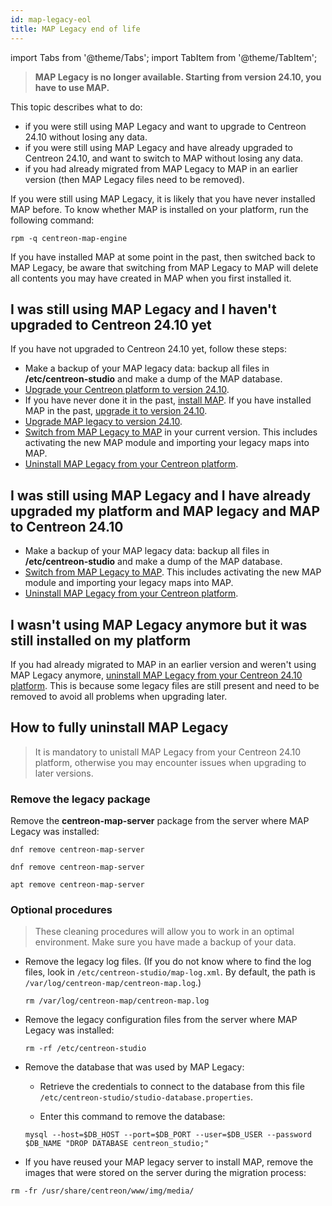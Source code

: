 ```yaml
---
id: map-legacy-eol
title: MAP Legacy end of life
---
```

import Tabs from '@theme/Tabs';
import TabItem from '@theme/TabItem';

> **MAP Legacy is no longer available. Starting from version 24.10, you have to use MAP.**

This topic describes what to do:

- if you were still using MAP Legacy and want to upgrade to Centreon 24.10 without losing any data.
- if you were still using MAP Legacy and have already upgraded to Centreon 24.10, and want to switch to MAP without losing any data.
- if you had already migrated from MAP Legacy to MAP in an earlier version (then MAP Legacy files need to be removed).

If you were still using MAP Legacy, it is likely that you have never installed MAP before. To know whether MAP is installed on your platform, run the following command:

```shell
rpm -q centreon-map-engine
```

If you have installed MAP at some point in the past, then switched back to MAP Legacy, be aware that switching from MAP Legacy to MAP will delete all contents you may have created in MAP when you first installed it.

## I was still using MAP Legacy and I haven't upgraded to Centreon 24.10 yet

If you have not upgraded to Centreon 24.10 yet, follow these steps:

* Make a backup of your MAP legacy data: backup all files in **/etc/centreon-studio** and make a dump of the MAP database.
* [Upgrade your Centreon platform to version 24.10](../../upgrade/introduction).
* If you have never done it in the past, [install MAP](map-web-install.md). If you have installed MAP in the past, [upgrade it to version 24.10](map-web-upgrade.md).
* [Upgrade MAP legacy to version 24.10](upgrading-map-legacy.md).
* [Switch from MAP Legacy to MAP](import-into-map-web.md) in your current version. This includes activating the new MAP module and importing your legacy maps into MAP.
* [Uninstall MAP Legacy from your Centreon platform](#how-to-fully-uninstall-map-legacy).

## I was still using MAP Legacy and I have already upgraded my platform and MAP legacy and MAP to Centreon 24.10

* Make a backup of your MAP legacy data: backup all files in **/etc/centreon-studio** and make a dump of the MAP database.
* [Switch from MAP Legacy to MAP](import-into-map-web.md). This includes activating the new MAP module and importing your legacy maps into MAP.
* [Uninstall MAP Legacy from your Centreon platform](#how-to-fully-uninstall-map-legacy).

## I wasn't using MAP Legacy anymore but it was still installed on my platform

If you had already migrated to MAP in an earlier version and weren't using MAP Legacy anymore, [uninstall MAP Legacy from your Centreon 24.10 platform](#how-to-fully-uninstall-map-legacy). This is because some legacy files are still present and need to be removed to avoid all problems when upgrading later.

## How to fully uninstall MAP Legacy

> It is mandatory to unistall MAP Legacy from your Centreon 24.10 platform, otherwise you may encounter issues when upgrading to later versions.

### Remove the legacy package

Remove the **centreon-map-server** package from the server where MAP Legacy was installed:

<Tabs groupId="sync">
<TabItem value="Alma / RHEL / Oracle Linux 8" label="Alma / RHEL / Oracle Linux 8">

```shell
dnf remove centreon-map-server
```

</TabItem>
<TabItem value="Alma / RHEL / Oracle Linux 9" label="Alma / RHEL / Oracle Linux 9">

```shell
dnf remove centreon-map-server
```

</TabItem>
<TabItem value="Debian 12" label="Debian 12">

```shell
apt remove centreon-map-server
```

</TabItem>
</Tabs>

### Optional procedures

> These cleaning procedures will allow you to work in an optimal environment. Make sure you have made a backup of your data.

- Remove the legacy log files. (If you do not know where to find the log files, look in `/etc/centreon-studio/map-log.xml`. By default, the path is `/var/log/centreon-map/centreon-map.log`.)
  
  ```shell
  rm /var/log/centreon-map/centreon-map.log
  ```

- Remove the legacy configuration files from the server where MAP Legacy was installed:
  
  ```shell
  rm -rf /etc/centreon-studio
  ```

- Remove the database that was used by MAP Legacy:
  
  - Retrieve the credentials to connect to the database from this file `/etc/centreon-studio/studio-database.properties`.

  - Enter this command to remove the database:

  ```shell
  mysql --host=$DB_HOST --port=$DB_PORT --user=$DB_USER --password $DB_NAME "DROP DATABASE centreon_studio;"
  ```

- If you have reused your MAP legacy server to install MAP, remove the images that were stored on the server during the migration process:

```shell
rm -fr /usr/share/centreon/www/img/media/
```
